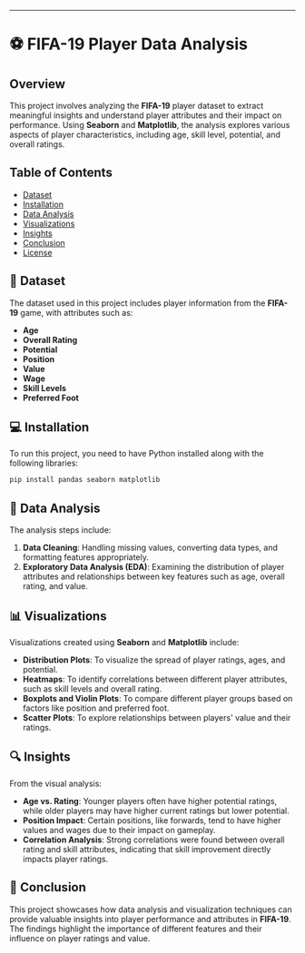 
---

# ⚽ **FIFA-19 Player Data Analysis**

## **Overview**
This project involves analyzing the **FIFA-19** player dataset to extract meaningful insights and understand player attributes and their impact on performance. Using **Seaborn** and **Matplotlib**, the analysis explores various aspects of player characteristics, including age, skill level, potential, and overall ratings.

## **Table of Contents**
- [Dataset](#dataset)
- [Installation](#installation)
- [Data Analysis](#data-analysis)
- [Visualizations](#visualizations)
- [Insights](#insights)
- [Conclusion](#conclusion)
- [License](#license)

## 📂 **Dataset**
The dataset used in this project includes player information from the **FIFA-19** game, with attributes such as:
- **Age**
- **Overall Rating**
- **Potential**
- **Position**
- **Value**
- **Wage**
- **Skill Levels**
- **Preferred Foot**

## 💻 **Installation**
To run this project, you need to have Python installed along with the following libraries:

```bash
pip install pandas seaborn matplotlib
```

## 📝 **Data Analysis**
The analysis steps include:
1. **Data Cleaning**: Handling missing values, converting data types, and formatting features appropriately.
2. **Exploratory Data Analysis (EDA)**: Examining the distribution of player attributes and relationships between key features such as age, overall rating, and value.

## 📊 **Visualizations**
Visualizations created using **Seaborn** and **Matplotlib** include:
- **Distribution Plots**: To visualize the spread of player ratings, ages, and potential.
- **Heatmaps**: To identify correlations between different player attributes, such as skill levels and overall rating.
- **Boxplots and Violin Plots**: To compare different player groups based on factors like position and preferred foot.
- **Scatter Plots**: To explore relationships between players' value and their ratings.

## 🔍 **Insights**
From the visual analysis:
- **Age vs. Rating**: Younger players often have higher potential ratings, while older players may have higher current ratings but lower potential.
- **Position Impact**: Certain positions, like forwards, tend to have higher values and wages due to their impact on gameplay.
- **Correlation Analysis**: Strong correlations were found between overall rating and skill attributes, indicating that skill improvement directly impacts player ratings.

## 📝 **Conclusion**
This project showcases how data analysis and visualization techniques can provide valuable insights into player performance and attributes in **FIFA-19**. The findings highlight the importance of different features and their influence on player ratings and value.

